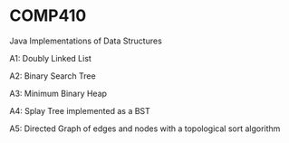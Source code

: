# COMP410
Java Implementations of Data Structures

A1: Doubly Linked List

A2: Binary Search Tree

A3: Minimum Binary Heap

A4: Splay Tree implemented as a BST

A5: Directed Graph of edges and nodes with a topological sort algorithm 
